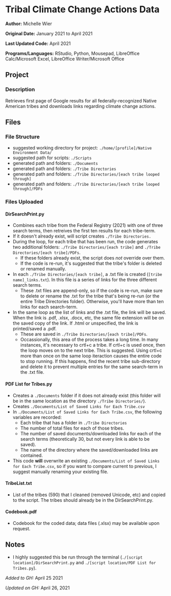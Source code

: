 # Tribal Climate Change Actions Data 

**Author:** Michelle Wier

**Original Date:** January 2021 to April 2021

**Last Updated Code:** April 2021

**Programs/Languages:** RStudio, Python, Mousepad, LibreOffice Calc/Microsoft Excel, LibreOffice Writer/Microsoft Office

## Project
### Description
Retrieves first page of Google results for all federally-recognized Native American tribes and downloads links regarding climate change actions.

## Files
### File Structure
  * suggested working directory for project: ``./home/[profile]/Native Environment Data/``
  * suggested path for scripts: ``./Scripts``
  * generated path and folders: ``./Documents``
  * generated path and folders: ``./Tribe Directories``
  * generated path and folders: ``./Tribe Directories/[each tribe looped through]`` 
  * generated path and folders: ``./Tribe Directories/[each tribe looped through]/PDFs``
  
### Files Uploaded
#### DirSearchPrint.py
* Combines each tribe from the Federal Registry (2021) with one of three search terms, then retreives the first ten results for each tribe-term. 
* If it doesn't already exist, will script creates ``./Tribe Directories.``
* During the loop, for each tribe that has been run, the code generates two additional folders: ``./Tribe Directories/[each tribe]`` and ``./Tribe Directories/[each tribe]/PDFs``. 
   + If these folders already exist, the script does *not* override over them. 
   + If the code is re-run, it's suggested that the tribe's folder is deleted or renamed manually.
* In each ``./Tribe Directories/[each tribe]``, a .txt file is created (``[tribe name]_links.txt``). In this file is a series of links for the three different search terms. 
   + These .txt files are append-only, so if the code is re-run, make sure to delete or rename the .txt for the tribe that's being re-run (or the entire Tribe Directories folder). Otherwise, you'll have more than ten links for each search-term.
* In the same loop as the list of links and the .txt file, the link will be saved. When the link is .pdf, .xlsx, .docx, etc, the same file extension will be on the saved copy of the link. If .html or unspecified, the link is printed/saved a .pdf. 
   + These are saved in ``./Tribe Directories/[each tribe]/PDFs``. 
   + Occassionally, this area of the process takes a long time. In many instances, it's necessary to crtl+c a tribe. If crtl+c is used once, then the loop moves on to the next tribe. This is suggested. Using crtl+c more than once on the same loop iteraction causes the entire code to stop running. If this happens, find the recent tribe sub-directory and delete it to prevent multiple entries for the same search-term in the .txt file. 
#### PDF List for Tribes.py
* Creates a ``./Documents`` folder if it does not already exist (this folder will be in the same location as the directory ``./Tribe Directories/``). 
* Creates ``./Documents/List of Saved Links for Each Tribe.csv``
* In ``./Documents/List of Saved Links for Each Tribe.csv``, the following variables are recorded: 
   + Each tribe that has a folder in ``./Tribe Directories``
   + The number of total files for each of those tribes.
   + The number of saved documents/downloaded links for each of the search terms (theoretically 30, but not every link is able to be saved).
   + The name of the directory where the saved/downloaded links are contained.
* This code **will** overwrite an existing ``./Documents/List of Saved Links for Each Tribe.csv``, so if you want to compare current to previous, I suggest manually renaming your existing file. 
#### TribeList.txt
* List of the tribes (590) that I cleaned (removed Unicode, etc) and copied to the script. The tribes should already be in the DirSearchPrint.py. 
#### Codebook.pdf
* Codebook for the coded data; data files (.xlsx) may be available upon request.

## Notes 
* I highly suggested this be run through the terminal (``./[script location]/DirSearchPrint.py`` and ``./[script location/PDF List for Tribes.py``). 
 <!-- Make sure to check the ./Tribe Directories/[each tribe] names occassionally. At one point, tribe names in the list were merged together, likely due to a missing comma between list items in the tribe name list. It should be fixed now, but it's something to keep an eye out for. -->
<!--  - Rather than deleting tribe sub-folders when I rerun a tribe, I rename folders--example, ./Tribe Directories  ./Tribe Direcotires_Feb when I rerun all the tribes in March, etc. I tend to zip the old folders to save space. -->
 
 
 
*Added to GH:* April 25 2021

*Updated on GH:* April 26, 2021

